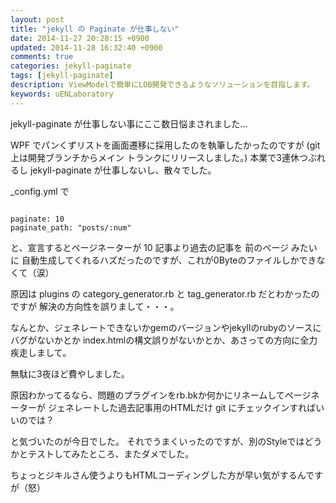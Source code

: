 ```yaml
---
layout: post
title: "jekyll の Paginate が仕事しない"
date: 2014-11-27 20:28:15 +0900
updated: 2014-11-28 16:32:40 +0900
comments: true
categories: jekyll-paginate
tags: [jekyll-paginate]
description: ViewModelで簡単にLOB開発できるようなソリューションを目指します。
keywords: uENLaboratory
---
```



jekyll-paginate が仕事しない事にここ数日悩まされました...


<!-- more -->


WPF でパンくずリストを画面遷移に採用したのを執筆したかったのですが
(git 上は開発ブランチからメイン トランクにリリースしました。)
本業で3連休つぶれるし jekyll-paginate が仕事しないし、散々でした。


_config.yml で 


```

paginate: 10 
paginate_path: "posts/:num"

```

と、宣言するとページネーターが 10 記事より過去の記事を 前のページ みたいに
自動生成してくれるハズだったのですが、これが0Byteのファイルしかできなくて（涙）


原因は plugins の category_generator.rb と tag_generator.rb だとわかったのですが
解決の方向性を誤りまして・・・。

なんとか、ジェネレートできないかgemのバージョンやjekyllのrubyのソースにバグがないかとか
index.htmlの構文誤りがないかとか、あさっての方向に全力疾走しまして。


無駄に3夜ほど費やしました。


原因わかってるなら、問題のプラグインをrb.bkか何かにリネームしてページネーターが
ジェネレートした過去記事用のHTMLだけ git にチェックインすればいいのでは？


と気づいたのが今日でした。
それでうまくいったのですが、別のStyleではどうかとテストしてみたところ、またダメでした。


ちょっとジキルさん使うよりもHTMLコーディングした方が早い気がするんですが（怒）

